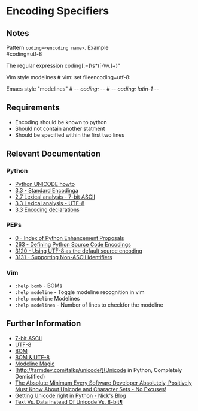 # Encoding Specifiers


## Notes
Pattern `coding=<encoding name>`. 
Example     
    #coding=utf-8

The regular expression
    coding[:=]\s*([-\w.]+)"

Vim style modelines
    # vim: set fileencoding=utf-8:

Emacs style "modelines"
    # -*- coding: <encoding name> -*-
    # -*- coding: latin-1 -*-


## Requirements
* Encoding should be known to python
* Should not contain another statment
* Should be specified within the first two lines


## Relevant Documentation
### Python 
* [Python UNICODE howto](http://docs.python.org/3/howto/unicode.html)
* [3.3 - Standard Encodinga](http://docs.python.org/3.3/library/codecs.html#standard-encodings)
* [2.7 Lexical analysis - 7-bit ASCII](http://docs.python.org/2.7/reference/lexical_analysis.html#lexical-analysis)
* [3.3 Lexical analysis - UTF-8](http://docs.python.org/3.3/reference/lexical_analysis.html#lexical-analysis)
* [3.3 Encoding declarations](http://docs.python.org/3.3/reference/lexical_analysis.html#encoding-declarations)

### PEPs
* [0 - Index of Python Enhancement Proposals](http://www.python.org/dev/peps/)
* [263 - Defining Python Source Code Encodings](http://www.python.org/dev/peps/pep-0263/)
* [3120 - Using UTF-8 as the default source encoding](http://www.python.org/dev/peps/pep-3120/#specification)
* [3131 - Supporting Non-ASCII Identifiers](http://www.python.org/dev/peps/pep-3131/)

### Vim
* `:help bomb` - BOMs
* `:help modeline` - Toggle modeline recognition in vim
* `:help modeline` Modelines
* `:help modelines` - Number of lines to checkfor the modeline

## Further Information
* [7-bit ASCII](http://en.wikipedia.org/wiki/ASCII#7-bit)
* [UTF-8](https://en.wikipedia.org/wiki/UTF-8)
* [BOM](https://en.wikipedia.org/wiki/Byte_order_mark)
* [BOM & UTF-8](http://en.wikipedia.org/wiki/UTF-8#Byte_order_mark)
* [Modeline Magic](http://vim.wikia.com/wiki/Modeline_magic)
* [http://farmdev.com/talks/unicode/](Unicode in Python, Completely Demistified)
* [The Absolute Minimum Every Software Developer Absolutely, Positively Must Know About Unicode and Character Sets - No Excuses!](http://www.joelonsoftware.com/articles/Unicode.html)
* [Getting Unicode right in Python - Nick's Blog](http://blog.notdot.net/2010/07/Getting-unicode-right-in-Python)
* [Text Vs. Data Instead Of Unicode Vs. 8-bit¶](http://docs.python.org/release/3.0.1/whatsnew/3.0.html#text-vs-data-instead-of-unicode-vs-8-bit)
